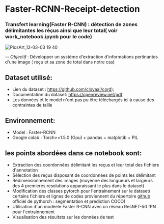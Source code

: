 # Faster-RCNN-Receipt-detection

###  Transfert learning(Faster R-CNN) : détection de zones délimitantes les réçus ainsi que leur total( voir work_notebook.ipynb pour le code)
![PicsArt_12-03-03 19 40](https://user-images.githubusercontent.com/33714469/100955992-e0627180-3517-11eb-81a1-20384d208ef8.png)


-- *Objectif* : Développer un système d'extraction d'informations pertinantes d'une image ( reçu et sa zone de total dans notre cas)


## Dataset utilisé:
- Lien du dataset :  https://github.com/clovaai/cord);
- Documentation du dataset: https://openreview.net/pdf
- Les données et le model n'ont pas pu être téléchargés ici à cause des contraintes de taille 


## Environnement:
- Model : Faster-RCNN
- Google colab : Torch>=1.5.0 (Gpu) + pandas + matplotib + PIL


## les points abordées dans ce notebook sont:
- Extraction des coordonnées délimitant les reçus et leur total des fichiers d'annotation
-  Sélection des reçus disposant de coordonnées de points les délimitant
-  Redimensionnement des images (moyenne des longueurs et largeurs des 4 premieres resolutions apparaissant le plus dans le dataset)
-  Modification des classes pytorch pour l'entrainement sur le dataset( certains fichiers et lignes de codes proviennent du répertoire [github](https://pytorch.org/tutorials/intermediate/torchvision_tutorial.html) officiel de pythorch : segmentation et prediction COCO) 
-   Utilisation d'un modèele Faster R-CNN avec un réseau ResNET-50 fPN pour l'entrainnement
-  Visualisation des résultats sur les données de test 


